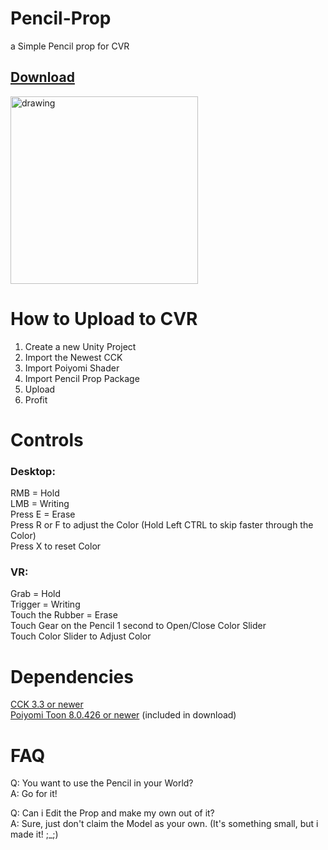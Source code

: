 # Pencil-Prop
a Simple Pencil prop for CVR

## [Download](https://github.com/Kyobinoyo/Pencil-Prop/releases)

<img src="https://i.imgur.com/eFQSlpM.jpeg" alt="drawing" width="300"/>

# How to Upload to CVR
1. Create a new Unity Project<br>
2. Import the Newest CCK<br>
3. Import Poiyomi Shader<br>
4. Import Pencil Prop Package<br>
5. Upload<br>
6. Profit<br>

# Controls

### Desktop:  
RMB = Hold<br>
LMB = Writing<br>
Press E = Erase<br>
Press R or F to adjust the Color (Hold Left CTRL to skip faster through the Color)<br>
Press X to reset Color<br>

### VR:   
Grab = Hold<br>
Trigger = Writing<br>
Touch the Rubber = Erase<br>
Touch Gear on the Pencil 1 second to Open/Close Color Slider<br>
Touch Color Slider to Adjust Color<br>

# Dependencies
[CCK 3.3 or newer](https://developers.abinteractive.net/cck/setup/)<br>
[Poiyomi Toon 8.0.426 or newer](https://www.poiyomi.com/) (included in download)

# FAQ
Q: You want to use the Pencil in your World?<br>
A: Go for it!<br>

Q: Can i Edit the Prop and make my own out of it?<br>
A: Sure, just don't claim the Model as your own. (It's something small, but i made it! ;_;)
